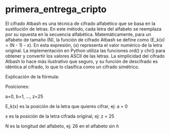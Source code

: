 # primera_entrega_cripto

El cifrado Atbash es una técnica de cifrado alfabético que se basa en la sustitución de letras. En este método, cada letra del alfabeto se reemplaza por su opuesta en la secuencia alfabética. Matemáticamente, para un alfabeto de tamaño \(N\), la función de cifrado Atbash se define como \(E_k(x) = (N - 1) - x\). En esta expresión, \(x\) representa el valor numérico de la letra original. La implementación en Python utiliza las funciones ord() y chr() para obtener y convertir los valores ASCII de las letras. La simplicidad del cifrado Atbash lo hace más ilustrativo que seguro, y su función de descifrado es idéntica al cifrado, lo que lo clasifica como un cifrado simétrico.

Explicación de la fórmula: 

Posiciones:

a=0, b=1, ..., z=25


E_k(x) es la posición de la letra que quieres cifrar, ej: a = 0

x es la posición de la letra cifrada original, ej: z = 25

N es la longitud del alfabeto, ej: 26 en el alfabeto sin ñ

